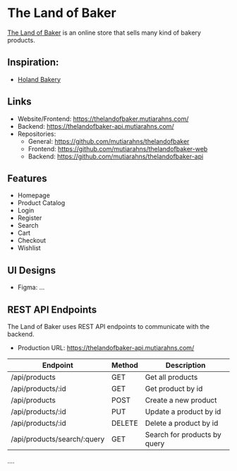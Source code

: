 # The Land of Baker

[The Land of Baker](https://thelandofbaker.mutiarahns.com/) is an online store that sells many kind of bakery products.

## Inspiration:

- [Holand Bakery](https://www.hollandbakery.co.id/)

## Links

- Website/Frontend: <https://thelandofbaker.mutiarahns.com/>
- Backend: <https://thelandofbaker-api.mutiarahns.com/>
- Repositories:
  - General: <https://github.com/mutiarahns/thelandofbaker>
  - Frontend: <https://github.com/mutiarahns/thelandofbaker-web>
  - Backend: <https://github.com/mutiarahns/thelandofbaker-api>

## Features

- Homepage
- Product Catalog
- Login
- Register
- Search
- Cart
- Checkout
- Wishlist

## UI Designs

- Figma: ...

## REST API Endpoints

The Land of Baker uses REST API endpoints to communicate with the backend.

- Production URL: <https://thelandofbaker-api.mutiarahns.com/>

| Endpoint                    | Method | Description                  |
| --------------------------- | ------ | ---------------------------- |
| /api/products               | GET    | Get all products             |
| /api/products/:id           | GET    | Get product by id            |
| /api/products               | POST   | Create a new product         |
| /api/products/:id           | PUT    | Update a product by id       |
| /api/products/:id           | DELETE | Delete a product by id       |
| /api/products/search/:query | GET    | Search for products by query |

....
